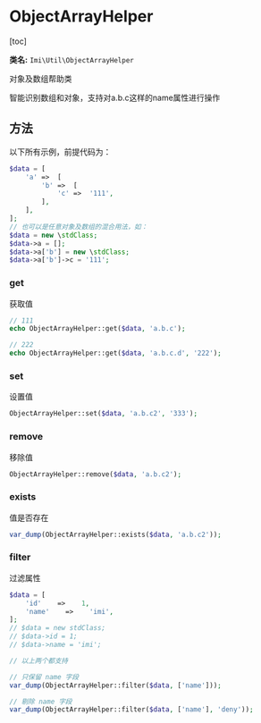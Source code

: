 # ObjectArrayHelper

[toc]

**类名:** `Imi\Util\ObjectArrayHelper`

对象及数组帮助类

智能识别数组和对象，支持对a.b.c这样的name属性进行操作

## 方法

以下所有示例，前提代码为：

```php
$data = [
    'a' =>  [
        'b' =>  [
            'c' =>  '111',
        ],
    ],
];
// 也可以是任意对象及数组的混合用法，如：
$data = new \stdClass;
$data->a = [];
$data->a['b'] = new \stdClass;
$data->a['b']->c = '111';
```

### get

获取值

```php
// 111
echo ObjectArrayHelper::get($data, 'a.b.c');

// 222
echo ObjectArrayHelper::get($data, 'a.b.c.d', '222');
```

### set

设置值

```php
ObjectArrayHelper::set($data, 'a.b.c2', '333');
```

### remove

移除值

```php
ObjectArrayHelper::remove($data, 'a.b.c2');
```

### exists

值是否存在

```php
var_dump(ObjectArrayHelper::exists($data, 'a.b.c2'));
```

### filter

过滤属性

```php
$data = [
    'id'    =>    1,
    'name'    =>    'imi',
];
// $data = new stdClass;
// $data->id = 1;
// $data->name = 'imi';

// 以上两个都支持

// 只保留 name 字段
var_dump(ObjectArrayHelper::filter($data, ['name']));

// 剔除 name 字段
var_dump(ObjectArrayHelper::filter($data, ['name'], 'deny'));
```
